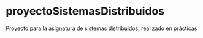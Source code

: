 # proyectoSistemasDistribuidos
Proyecto para la asignatura de sistemas distribuidos, realizado en prácticas
